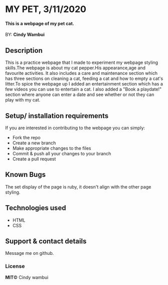 # MY PET, 3/11/2020
#### This is a webpage of my pet cat.
BY: **Cindy Wambui**

## Description 

This is a practice webpage that I made to experiment my webpage styling skills.The webpage is about my cat pepper.His appearance,age and favourite activities.
It also includes a care and maintenance section which has three sections on cleaning a cat, feeding a cat and how to empty a cat's litter.To spice the webpage
up I added an entertainment section which has a few videos you can use to entertain a cat. I also added a "Book a playdate!" section  where anyone can enter a 
date and see whether or not they can play with my cat.

## Setup/ installation requirements

If you are interested in contributing to the webpage you can simply:
- Fork the repo
- Create a new branch
- Make appropriate changes to the files
- Commit & push all your changes to your branch
- Create a pull request

## Known Bugs
The set display of the page is ruby, it doesn't align with the other page styling.

## Technologies used
- HTML
- CSS

## Support & contact details
Message me on github.

### License
**MIT**©  Cindy wambui
